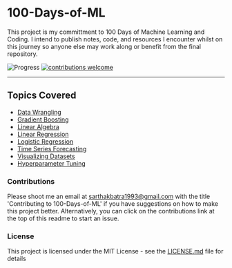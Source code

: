 # 100-Days-of-ML

This project is my committment to 100 Days of Machine Learning and Coding. I intend to publish notes, code, and resources I encounter whilst on this journey so anyone else may work along or benefit from the final repository.

![Progress](https://img.shields.io/badge/progress-18%25-brightgreen)  [![contributions welcome](https://img.shields.io/badge/contributions-welcome-brightgreen.svg?style=flat)](https://github.com/sarthakbatragatech/100-Days-of-ML/issues)  

- - - -

## Topics Covered

* [Data Wrangling](https://github.com/sarthakbatragatech/100-Days-of-ML/tree/master/Data-Wrangling)
* [Gradient Boosting](https://github.com/sarthakbatragatech/100-Days-of-ML/tree/master/Gradient-Boosting)
* [Linear Algebra](https://github.com/sarthakbatragatech/100-Days-of-ML/tree/master/Linear-Algebra)
* [Linear Regression](https://github.com/sarthakbatragatech/100-Days-of-ML/tree/master/Linear-Regression)
* [Logistic Regression](https://github.com/sarthakbatragatech/100-Days-of-ML/tree/master/Logistic-Regression)
* [Time Series Forecasting](https://github.com/sarthakbatragatech/100-Days-of-ML/tree/master/Time-Series-Forecasting)
* [Visualizing Datasets](https://github.com/sarthakbatragatech/100-Days-of-ML/tree/master/Visualizing-Datasets)
* [Hyperparameter Tuning](https://github.com/sarthakbatragatech/100-Days-of-ML/tree/master/Hyperparameter-Tuning)

### Contributions

 Please shoot me an email at sarthakbatra1993@gmail.com with the title 'Contributing to 100-Days-of-ML' if you have suggestions on how to make this project better. Alternatively, you can click on the contributions link at the top of this readme to start an issue.

### License

This project is licensed under the MIT License - see the [LICENSE.md](LICENSE.md) file for details
